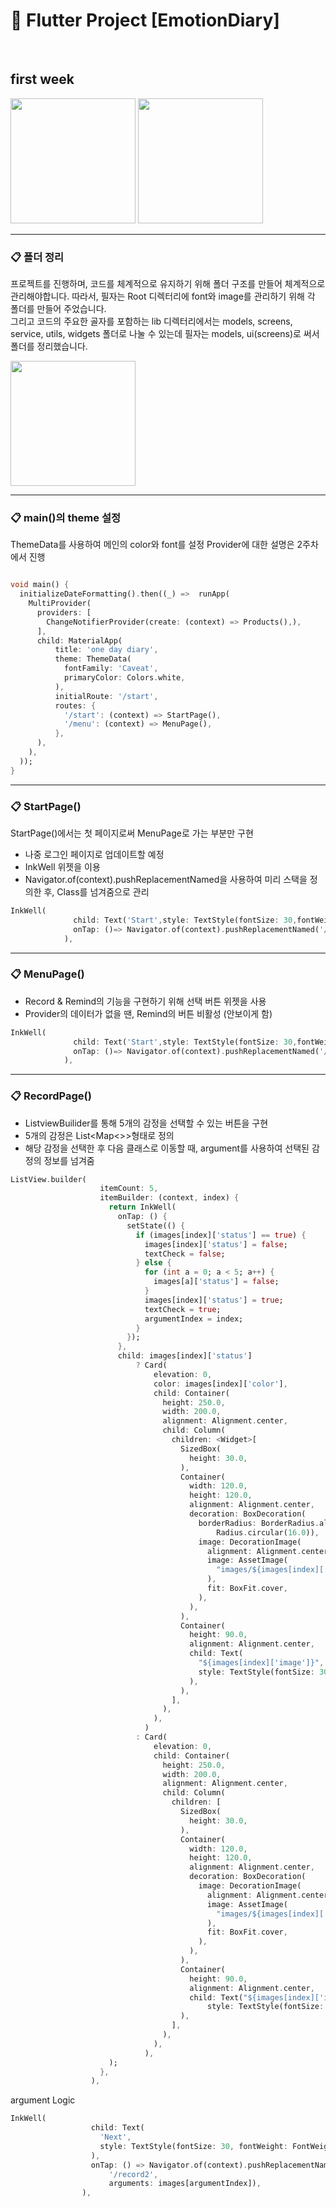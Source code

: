 # :blue_book: Flutter Project [EmotionDiary] 


<br>

## first week



<img width = "200" src = "https://github.com/toast-ceo/flutter_emotion_diary/blob/progress/1.%20firstweek/first%20week%201.gif?raw=true"> <img width = "200" src = "https://github.com/toast-ceo/flutter_emotion_diary/blob/progress/1.%20firstweek/first%20week%202.gif?raw=true">



<hr>

### :clipboard: 폴더 정리 

프로젝트를 진행하며, 코드를 체계적으로 유지하기 위해 폴더 구조를 만들어 체계적으로 관리해야합니다.
따라서, 필자는 Root 디렉터리에 font와 image를 관리하기 위해 각 폴더를 만들어 주었습니다.  
그리고 코드의 주요한 골자를 포함하는 lib 디렉터리에서는 models, screens, service, utils, widgets 폴더로 나눌 수 있는데 필자는 models, ui(screens)로 써서 폴더를 정리했습니다. 

<img width = "200" src = "https://github.com/toast-ceo/flutter_emotion_diary/blob/progress/1.%20firstweek/first%20week%20Folder.png?raw=true">


<hr>

### :clipboard: main()의 theme 설정 

ThemeData를 사용하여 메인의 color와 font를 설정
Provider에 대한 설명은 2주차에서 진행 

```dart

void main() {
  initializeDateFormatting().then((_) =>  runApp(
    MultiProvider(
      providers: [
        ChangeNotifierProvider(create: (context) => Products(),),
      ],
      child: MaterialApp(
          title: 'one day diary',
          theme: ThemeData(
            fontFamily: 'Caveat',
            primaryColor: Colors.white,
          ),
          initialRoute: '/start',
          routes: {
            '/start': (context) => StartPage(),
            '/menu': (context) => MenuPage(),
          },
      ),
    ),
  ));
}

```

<hr>

### :clipboard: StartPage() 

StartPage()에서는 첫 페이지로써 MenuPage로 가는 부분만 구현

- 나중 로그인 페이지로 업데이트할 예정
- InkWell 위젯을 이용 
- Navigator.of(context).pushReplacementNamed을 사용하여 미리 스택을 정의한 후, Class를 넘겨줌으로 관리

```dart
InkWell(
              child: Text('Start',style: TextStyle(fontSize: 30,fontWeight: FontWeight.w300),),
              onTap: ()=> Navigator.of(context).pushReplacementNamed('/menu'),
            ),
```

<hr>

### :clipboard: MenuPage()

- Record & Remind의 기능을 구현하기 위해 선택 버튼 위젯을 사용
- Provider의 데이터가 없을 땐, Remind의 버튼 비활성 (안보이게 함)



```dart
InkWell(
              child: Text('Start',style: TextStyle(fontSize: 30,fontWeight: FontWeight.w300),),
              onTap: ()=> Navigator.of(context).pushReplacementNamed('/menu'),
            ),
```



<hr>


### :clipboard: RecordPage()

- ListviewBuilider를 통해 5개의 감정을 선택할 수 있는 버튼을 구현
- 5개의 감정은 List<Map<>>형태로 정의
- 해당 감정을 선택한 후 다음 클래스로 이동할 때, argument를 사용하여 선택된 감정의 정보를 넘겨줌
```dart
ListView.builder(
                    itemCount: 5,
                    itemBuilder: (context, index) {
                      return InkWell(
                        onTap: () {
                          setState(() {
                            if (images[index]['status'] == true) {
                              images[index]['status'] = false;
                              textCheck = false;
                            } else {
                              for (int a = 0; a < 5; a++) {
                                images[a]['status'] = false;
                              }
                              images[index]['status'] = true;
                              textCheck = true;
                              argumentIndex = index;
                            }
                          });
                        },
                        child: images[index]['status']
                            ? Card(
                                elevation: 0,
                                color: images[index]['color'],
                                child: Container(
                                  height: 250.0,
                                  width: 200.0,
                                  alignment: Alignment.center,
                                  child: Column(
                                    children: <Widget>[
                                      SizedBox(
                                        height: 30.0,
                                      ),
                                      Container(
                                        width: 120.0,
                                        height: 120.0,
                                        alignment: Alignment.center,
                                        decoration: BoxDecoration(
                                          borderRadius: BorderRadius.all(
                                              Radius.circular(16.0)),
                                          image: DecorationImage(
                                            alignment: Alignment.center,
                                            image: AssetImage(
                                              "images/${images[index]['image']}Girl.png",
                                            ),
                                            fit: BoxFit.cover,
                                          ),
                                        ),
                                      ),
                                      Container(
                                        height: 90.0,
                                        alignment: Alignment.center,
                                        child: Text(
                                          "${images[index]['image']}",
                                          style: TextStyle(fontSize: 30),
                                        ),
                                      ),
                                    ],
                                  ),
                                ),
                              )
                            : Card(
                                elevation: 0,
                                child: Container(
                                  height: 250.0,
                                  width: 200.0,
                                  alignment: Alignment.center,
                                  child: Column(
                                    children: [
                                      SizedBox(
                                        height: 30.0,
                                      ),
                                      Container(
                                        width: 120.0,
                                        height: 120.0,
                                        alignment: Alignment.center,
                                        decoration: BoxDecoration(
                                          image: DecorationImage(
                                            alignment: Alignment.center,
                                            image: AssetImage(
                                              "images/${images[index]['image']}Girl.png",
                                            ),
                                            fit: BoxFit.cover,
                                          ),
                                        ),
                                      ),
                                      Container(
                                        height: 90.0,
                                        alignment: Alignment.center,
                                        child: Text("${images[index]['image']}",
                                            style: TextStyle(fontSize: 25)),
                                      ),
                                    ],
                                  ),
                                ),
                              ),
                      );
                    },
                  ),

```
argument Logic

```dart
InkWell(
                  child: Text(
                    'Next',
                    style: TextStyle(fontSize: 30, fontWeight: FontWeight.w300),
                  ),
                  onTap: () => Navigator.of(context).pushReplacementNamed(
                      '/record2',
                      arguments: images[argumentIndex]),
                ),
```

